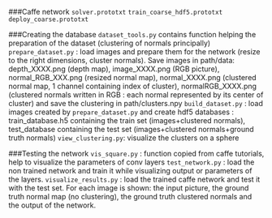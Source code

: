 ###Caffe network
`solver.prototxt`
`train_coarse_hdf5.prototxt`
`deploy_coarse.prototxt`

###Creating the database
`dataset_tools.py` contains function helping the preparation of the dataset (clustering of normals principally)
`prepare_dataset.py` : load images and prepare them for the network (resize to the right dimensions, cluster normals). Save images in path/data: depth_XXXX.png (depth map), image_XXXX.png (RGB picture), normal_RGB_XXX.png (resized normal map), normal_XXXX.png (clustered normal map, 1 channel containing index of cluster), normalRGB_XXXX.png (clustered normals written in RGB : each normal represented by its center of cluster) and save the clustering in path/clusters.npy
`build_dataset.py` : load images created by `prepare_dataset.py` and create hdf5 databases : train_database.h5 containing the train set (images+clustered normals), test_database containing the test set (images+clustered normals+ground truth normals)
`view_clustering.py`: visualize the clusters on a sphere

###Testing the network
`vis_square.py` : function copied from caffe tutorials, help to visualize the parameters of conv layers
`test_network.py` : load the non trained network and train it while visualizing output or parameters of the layers.
`visualize_results.py` : load the trained caffe network and test it with the test set. For each image is shown: the input picture, the ground truth normal map (no clustering), the ground truth clustered normals and the output of the network.
